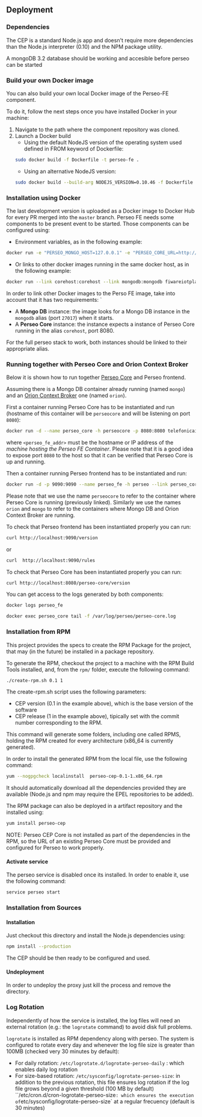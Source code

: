 <a name="deployment"></a>

## Deployment

### Dependencies

The CEP is a standard Node.js app and doesn't require more dependencies than the Node.js interpreter (0.10) and the NPM
package utility.

A mongoDB 3.2 database should be working and accesible before perseo can be started

### Build your own Docker image

You can also build your own local Docker image of the Perseo-FE component.

To do it, follow the next steps once you have installed Docker in your machine:

1.  Navigate to the path where the component repository was cloned.
2.  Launch a Docker build
    -   Using the default NodeJS version of the operating system used defined in FROM keyword of Dockerfile:
    ```bash
    sudo docker build -f Dockerfile -t perseo-fe .
    ```
    -   Using an alternative NodeJS version:
    ```bash
    sudo docker build --build-arg NODEJS_VERSION=0.10.46 -f Dockerfile -t perseo-fe .
    ```

### Installation using Docker

The last development version is uploaded as a Docker image to Docker Hub for every PR merged into the `master` branch.
Perseo FE needs some components to be present event to be started. Those components can be configured using:

-   Environment variables, as in the following example:

```bash
docker run -e "PERSEO_MONGO_HOST=127.0.0.1" -e "PERSEO_CORE_URL=http://127.0.0.1:8080" telefonicaiot/perseo-fe
```

-   Or links to other docker images running in the same docker host, as in the following example:

```bash
docker run --link corehost:corehost --link mongodb:mongodb fiwareiotplatform/perseocore
```

In order to link other Docker images to the Perso FE image, take into account that it has two requirements: `

-   A **Mongo DB** instance: the image looks for a Mongo DB instance in the `mongodb` alias (port `27017`) when it
    starts.
-   A **Perseo Core** instance: the instance expects a instance of Perseo Core running in the alias `corehost`,
    port 8080.

For the full perseo stack to work, both instances should be linked to their appropriate alias.

### Running together with Perseo Core and Orion Context Broker

Below it is shown how to run together [Perseo Core](http://github.com/telefonicaid/perseo-core) and Perseo frontend.

Assuming there is a Mongo DB container already running (named `mongo`) and an
[Orion Context Broker](https://github.com/telefonicaid/fiware-orion) one (named `orion`).

First a container running Perseo Core has to be instantiated and run (hostname of this container will be `perseocore`
and will be listening on port `8080`):

```bash
docker run -d --name perseo_core -h perseocore -p 8080:8080 telefonicaiot/perseo-core:master -perseo_fe_url <perseo_fe_addr>:9090
```

where `<perseo_fe_addr>` must be the hostname or IP address of the _machine hosting the Perseo FE Container_. Please
note that it is a good idea to expose port `8080` to the host so that it can be verified that Perseo Core is up and
running.

Then a container running Perseo frontend has to be instantiated and run:

```bash
docker run -d -p 9090:9090 --name perseo_fe -h perseo --link perseo_core --link mongo --link orion -e "PERSEO_MONGO_HOST=mongo" -e "PERSEO_CORE_URL=http://perseocore:8080" -e "PERSEO_LOG_LEVEL=debug" -e "PERSEO_ORION_URL=http://orion:1026/v1/updateContext" telefonicaiot/perseo-fe:master
```

Please note that we use the name `perseocore` to refer to the container where Perseo Core is running (previously
linked). Similarly we use the names `orion` and `mongo` to refer to the containers where Mongo DB and Orion Context
Broker are running.

To check that Perseo frontend has been instantiated properly you can run:

```bash
curl http://localhost:9090/version
```

or

```bash
curl  http://localhost:9090/rules
```

To check that Perseo Core has been instantiated properly you can run:

```bash
curl http://localhost:8080/perseo-core/version
```

You can get access to the logs generated by both components:

```bash
docker logs perseo_fe
```

```bash
docker exec perseo_core tail -f /var/log/perseo/perseo-core.log
```

### Installation from RPM

This project provides the specs to create the RPM Package for the project, that may (in the future) be installed in a
package repository.

To generate the RPM, checkout the project to a machine with the RPM Build Tools installed, and, from the `rpm/` folder,
execute the following command:

```bash
./create-rpm.sh 0.1 1
```

The create-rpm.sh script uses the following parameters:

-   CEP version (0.1 in the example above), which is the base version of the software
-   CEP release (1 in the example above), tipically set with the commit number corresponding to the RPM.

This command will generate some folders, including one called RPMS, holding the RPM created for every architecture
(x86_64 is currently generated).

In order to install the generated RPM from the local file, use the following command:

```bash
yum --nogpgcheck localinstall  perseo-cep-0.1-1.x86_64.rpm
```

It should automatically download all the dependencies provided they are available (Node.js and npm may require the EPEL
repositories to be added).

The RPM package can also be deployed in a artifact repository and the installed using:

```bash
yum install perseo-cep
```

NOTE: Perseo CEP Core is not installed as part of the dependencies in the RPM, so the URL of an existing Perseo Core
must be provided and configured for Perseo to work properly.

#### Activate service

The perseo service is disabled once its installed. In order to enable it, use the following command:

```bash
service perseo start
```

### Installation from Sources

#### Installation

Just checkout this directory and install the Node.js dependencies using:

```bash
npm install --production
```

The CEP should be then ready to be configured and used.

#### Undeployment

In order to undeploy the proxy just kill the process and remove the directory.

### Log Rotation

Independently of how the service is installed, the log files will need an external rotation (e.g.: the `logrotate`
command) to avoid disk full problems.

`logrotate` is installed as RPM dependency along with perseo. The system is configured to rotate every day and whenever
the log file size is greater than 100MB (checked very 30 minutes by default):

-   For daily rotation: `/etc/logrotate.d/logrotate-perseo-daily` : which enables daily log rotation
-   For size-based rotation: `/etc/sysconfig/logrotate-perseo-size`: in addition to the previous rotation, this file
    ensures log rotation if the log file grows beyond a given threshold (100 MB by default)
    ``/etc/cron.d/cron-logrotate-perseo-size`: which ensures the execution of`etc/sysconfig/logrotate-perseo-size` at a
    regular frecuency (default is 30 minutes)
